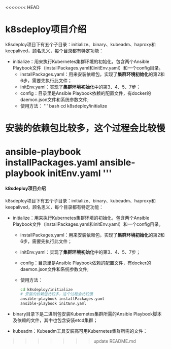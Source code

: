 <<<<<<< HEAD
# k8sdeploy项目介绍
k8sdeploy项目下有五个子目录：initialize、binary、kubeadm、haproxy和keepalived，顾名思义，每个目录都有特定功能：
* initialize：用来执行Kubernetes集群环境的初始化，包含两个Ansible Playbook文件（installPackages.yaml和initEnv.yaml）和一个config目录。
  * installPackages.yaml：用来安装依赖包，实现了**集群环境初始化**的第2和6步，需要先执行此文件；
  * initEnv.yaml：实现了**集群环境初始化**中的第3、4、5、7步；
  * config：目录里是Ansible Playbook依赖的配置文件，有docker的daemon.json文件和系统参数文件;
  * 使用方法：
  ''' bash
    cd k8sdeploy/initialize
# 安装的依赖包比较多，这个过程会比较慢
ansible-playbook installPackages.yaml
ansible-playbook initEnv.yaml
  '''
=======
#### k8sdeploy项目介绍

k8sdeploy项目下有五个子目录：initialize、binary、kubeadm、haproxy和keepalived，顾名思义，每个目录都有特定功能：

* initialize：用来执行Kubernetes集群环境的初始化，包含两个Ansible Playbook文件（installPackages.yaml和initEnv.yaml）和一个config目录。

  * installPackages.yaml：用来安装依赖包，实现了**集群环境初始化**的第2和6步，需要先执行此文件；

  * initEnv.yaml：实现了**集群环境初始化**中的第3、4、5、7步；

  * config：目录里是Ansible Playbook依赖的配置文件，有docker的daemon.json文件和系统参数文件;

  * 使用方法：

    ```bash
    cd k8sdeploy/initialize
    # 安装的依赖包比较多，这个过程会比较慢
    ansible-playbook installPackages.yaml
    ansible-playbook initEnv.yaml
    ```

* binary目录下是二进制包安装Kubernetes集群所需的Ansible Playbook脚本及依赖的文件，其中也包含安装etcd集群；

* kubeadm：Kubeadm工具安装高可用Kubernetes集群所需的文件：
>>>>>>> update README.md
